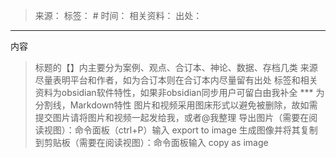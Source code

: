 > 来源：
> 标签： #
> 时间：
> 相关资料：
> 出处：
***
内容
> 标题的【】内主要分为案例、观点、合订本、神论、数据、存档几类
> 来源尽量表明平台和作者，如为合订本则在合订本内尽量留有出处
> 标签和相关资料为obsidian软件特性，如果非obsidian同步用户可留白由我补全
> *** 为分割线，Markdown特性
> 图片和视频采用图床形式以避免被删除，故如需提交图片请将图片和视频一起发给我，或者@我整理
> 导出图片（需要在阅读视图）：命令面板（ctrl+P）输入 export to image
> 生成图像并将其复制到剪贴板（需要在阅读视图）：命令面板输入 copy as image